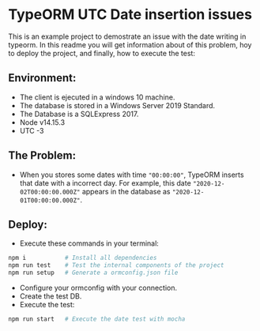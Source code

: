# TypeORM UTC Date insertion issues

This is an example project to demostrate an issue with the date writing in typeorm. In this readme you will get information about of this problem, hoy to deploy the project, and finally, how to execute the test:

## Environment:
- The client is ejecuted in a windows 10  machine.
- The database is stored in a Windows Server 2019 Standard.
- The Database is a SQLExpress 2017.
- Node v14.15.3
- UTC -3

## The Problem:
- When you stores some dates with time `"00:00:00"`, TypeORM inserts that date with a incorrect day. For example, this date `"2020-12-02T00:00:00.000Z"` appears in the database as `"2020-12-01T00:00:00.000Z"`.

## Deploy:
- Execute these commands in your terminal:
```bash
npm i           # Install all dependencies
npm run test    # Test the internal components of the project
npm run setup   # Generate a ormconfig.json file
```

- Configure your ormconfig with your connection.
- Create the test DB.
- Execute the test:
```bash
npm run start   # Execute the date test with mocha
```